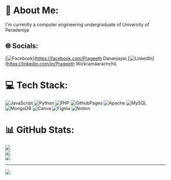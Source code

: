 # 💫 About Me:
I'm currently a computer engineering undergraduate of University of Peradeniya


## 🌐 Socials:
[![Facebook](https://img.shields.io/badge/Facebook-%231877F2.svg?logo=Facebook&logoColor=white)](https://facebook.com/Prageeth Dananjaya) [![LinkedIn](https://img.shields.io/badge/LinkedIn-%230077B5.svg?logo=linkedin&logoColor=white)](https://linkedin.com/in/Prageeth Wickramaarachchi) 

# 💻 Tech Stack:
![JavaScript](https://img.shields.io/badge/javascript-%23323330.svg?style=for-the-badge&logo=javascript&logoColor=%23F7DF1E) ![Python](https://img.shields.io/badge/python-3670A0?style=for-the-badge&logo=python&logoColor=ffdd54) ![PHP](https://img.shields.io/badge/php-%23777BB4.svg?style=for-the-badge&logo=php&logoColor=white) ![GithubPages](https://img.shields.io/badge/github%20pages-121013?style=for-the-badge&logo=github&logoColor=white) ![Apache](https://img.shields.io/badge/apache-%23D42029.svg?style=for-the-badge&logo=apache&logoColor=white) ![MySQL](https://img.shields.io/badge/mysql-%2300000f.svg?style=for-the-badge&logo=mysql&logoColor=white) ![MongoDB](https://img.shields.io/badge/MongoDB-%234ea94b.svg?style=for-the-badge&logo=mongodb&logoColor=white) ![Canva](https://img.shields.io/badge/Canva-%2300C4CC.svg?style=for-the-badge&logo=Canva&logoColor=white) ![Figma](https://img.shields.io/badge/figma-%23F24E1E.svg?style=for-the-badge&logo=figma&logoColor=white) ![Notion](https://img.shields.io/badge/Notion-%23000000.svg?style=for-the-badge&logo=notion&logoColor=white)
# 📊 GitHub Stats:
![](https://github-readme-stats.vercel.app/api?username=Prageeth-Dananjaya&theme=dark&hide_border=false&include_all_commits=false&count_private=false)<br/>
![](https://github-readme-streak-stats.herokuapp.com/?user=Prageeth-Dananjaya&theme=dark&hide_border=false)<br/>
![](https://github-readme-stats.vercel.app/api/top-langs/?username=Prageeth-Dananjaya&theme=dark&hide_border=false&include_all_commits=false&count_private=false&layout=compact)

---
[![](https://visitcount.itsvg.in/api?id=Prageeth-Dananjaya&icon=0&color=0)](https://visitcount.itsvg.in)

<!-- Proudly created with GPRM ( https://gprm.itsvg.in ) -->
